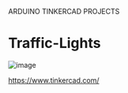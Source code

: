 ARDUINO TINKERCAD PROJECTS
# Traffic-Lights

![image](https://github.com/user-attachments/assets/bd3bdf10-fd73-44e9-bfb5-96bf1e6d6ef4)

https://www.tinkercad.com/
